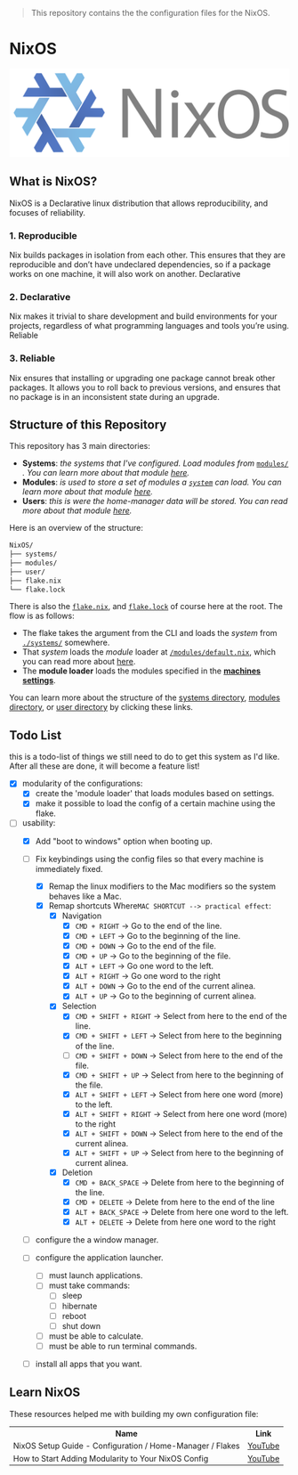 > This repository contains the the configuration files for the NixOS.

# NixOS

![The NixOS logo](./nixos-logo.svg)

## What is NixOS?
NixOS is a Declarative linux distribution that allows reproducibility, and focuses of reliability.

### 1. Reproducible
Nix builds packages in isolation from each other. This ensures that they are reproducible and don’t have undeclared dependencies, so if a package works on one machine, it will also work on another.
Declarative

### 2. Declarative
Nix makes it trivial to share development and build environments for your projects, regardless of what programming languages and tools you’re using.
Reliable

### 3. Reliable
Nix ensures that installing or upgrading one package cannot break other packages. It allows you to roll back to previous versions, and ensures that no package is in an inconsistent state during an upgrade.

## Structure of this Repository
This repository has 3 main directories:
- **Systems**: *the systems that I've configured. Load modules from* [`modules/`](./modules/README.md) *. You can learn more about that module [here](./systems/README.md).*
- **Modules**: *is used to store a set of modules a [`system`](./systems/README.md) can load. You can learn more about that module [here](./modules/README.md).*
- **Users**: *this is were the home-manager data will be stored. You can read more about that module [here](./users/README.md).*

Here is an overview of the structure:

```
NixOS/
├── systems/
├── modules/
├── user/
├── flake.nix
└── flake.lock
```

There is also the [`flake.nix`](./flake.nix), and [`flake.lock`](./flake.lock) of course here at the root. The flow is as follows: 
- The flake takes the argument from the CLI and loads the *system* from [`./systems/`](./systems/README.md) somewhere.
- That *system* loads the *module* loader at [`/modules/default.nix`](./modules/default.nix), which you can read more about [here](./modules/README.md).
- The **module loader** loads the modules specified in the [**machines settings**](./systems/common-settings.nix).

You can learn more about the structure of the [systems directory](./systems/README.md#structure), [modules directory](./modules/README.md#structure), or [user directory](./systems/README.md#structure) by clicking these links.

## Todo List
this is a todo-list of things we still need to do to get this system as I'd like. After all these are done, it will become a feature list!

- [x] modularity of the configurations:  
  - [x] create the 'module loader' that loads modules based on settings.  
  - [x] make it possible to load the config of a certain machine using the flake.  
- [ ] usability:
  - [x] Add "boot to windows" option when booting up.  
  - [ ] Fix keybindings using the config files so that every machine is immediately fixed.  
    - [x] Remap the linux modifiers to the Mac modifiers so the system behaves like a Mac.  
    - [x] Remap shortcuts Where`MAC SHORTCUT --> practical effect`:
      - [x] Navigation
        - [x] `CMD + RIGHT` $\rightarrow$ Go to the end of the line.
        - [x] `CMD + LEFT` $\rightarrow$ Go to the beginning of the line.
        - [x] `CMD + DOWN` $\rightarrow$ Go to the end of the file.
        - [x] `CMD + UP` $\rightarrow$ Go to the beginning of the file.
        - [x] `ALT + LEFT` $\rightarrow$ Go one word to the left.
        - [x] `ALT + RIGHT` $\rightarrow$ Go one word to the right
        - [x] `ALT + DOWN` $\rightarrow$ Go to the end of the current alinea.
        - [x] `ALT + UP` $\rightarrow$ Go to the beginning of current alinea.
      - [x] Selection
        - [x] `CMD + SHIFT + RIGHT` $\rightarrow$ Select from here to the end of the line.
        - [x] `CMD + SHIFT + LEFT` $\rightarrow$ Select from here to the beginning of the line.
        - [ ] `CMD + SHIFT + DOWN` $\rightarrow$ Select from here to the end of the file.
        - [x] `CMD + SHIFT + UP` $\rightarrow$ Select from here to the beginning of the file.
        - [x] `ALT + SHIFT + LEFT` $\rightarrow$ Select from here one word (more) to the left.
        - [x] `ALT + SHIFT + RIGHT` $\rightarrow$ Select from here one word (more) to the right
        - [x] `ALT + SHIFT + DOWN` $\rightarrow$ Select from here to the end of the current alinea.
        - [x] `ALT + SHIFT + UP` $\rightarrow$ Select from here to the beginning of current alinea.
      - [x] Deletion
        - [x] `CMD + BACK_SPACE` $\rightarrow$ Delete from here to the beginning of the line.
        - [x] `CMD + DELETE` $\rightarrow$ Delete from here to the end of the line
        - [x] `ALT + BACK_SPACE` $\rightarrow$ Delete from here one word to the left.
        - [x] `ALT + DELETE` $\rightarrow$ Delete from here one word to the right
  - [ ] configure the a window manager.  
  - [ ] configure the application launcher.
    - [ ] must launch applications.   
    - [ ] must take commands:   
      - [ ] sleep   
      - [ ] hibernate   
      - [ ] reboot   
      - [ ] shut down   
    - [ ] must be able to calculate.   
    - [ ] must be able to run terminal commands.   
  - [ ] install all apps that you want.  


## Learn NixOS
These resources helped me with building my own configuration file:

<table>
  <tr>
    <th>Name</th>
    <th>Link</th>
  </tr>
  <tr>
    <td>NixOS Setup Guide - Configuration / Home-Manager / Flakes</td>
    <td><a href="https://www.youtube.com/watch?v=AGVXJ-TIv3Y">YouTube</a></td>
  </tr>
  <tr>
    <td>How to Start Adding Modularity to Your NixOS Config</td>
    <td><a href="https://www.youtube.com/watch?v=bV3hfalcSKs">YouTube</a></td>
  </tr>
</table>

